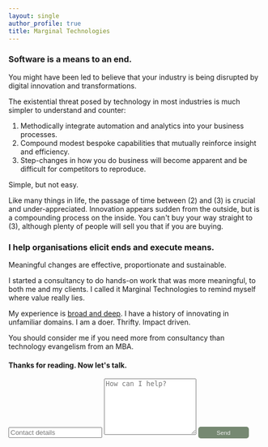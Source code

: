 ```yaml
---
layout: single
author_profile: true
title: Marginal Technologies
---
```


### Software is a means to an end.

You might have been led to believe that your industry is being disrupted
by digital innovation and transformations.

The existential threat posed by technology in most industries is much 
simpler to understand and counter:

1. Methodically integrate automation and analytics into your business processes.
2. Compound modest bespoke capabilities that mutually reinforce insight and efficiency. 
3. Step-changes in how you do business will become apparent and be difficult for competitors to reproduce.

Simple, but not easy. 

Like many things in life, the passage of time between (2) and (3) is crucial and 
under-appreciated. Innovation appears sudden from the outside, but is a compounding 
process on the inside. You can't buy your way straight to (3), although plenty of people will 
sell you that if you are buying.

### I help organisations elicit ends and execute means.

Meaningful changes are effective, proportionate and sustainable. 

I started a consultancy to do hands-on work that was more meaningful, 
to both me and my clients. I called it Marginal Technologies to remind 
myself where value really lies.

My experience is [broad and deep](https://www.linkedin.com/in/christopher-mcewan-850a0a62). 
I have a history of innovating in unfamiliar domains. I am a doer. Thrifty. Impact driven.
 
You should consider me if you need more from consultancy than technology evangelism from an MBA. 

#### Thanks for reading. Now let's talk.

<form action="https://submit-form.com/j1CmLPsN" target="_self">
   <input type="text" name="email" placeholder="Contact details">
   <textarea name="message" placeholder="How can I help?" rows="7"></textarea>
   <button style="border-radius:5px;background-color:#768972;border:0px;font-size:smaller;padding:5px;color:#eeeeee;width:100px;" type="submit">Send</button>
</form>

